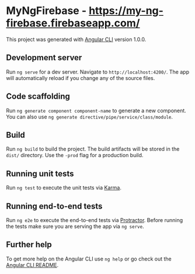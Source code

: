 # MyNgFirebase - https://my-ng-firebase.firebaseapp.com/

This project was generated with [Angular CLI](https://github.com/angular/angular-cli) version 1.0.0.

## Development server

Run `ng serve` for a dev server. Navigate to `http://localhost:4200/`. The app will automatically reload if you change any of the source files.

## Code scaffolding

Run `ng generate component component-name` to generate a new component. You can also use `ng generate directive/pipe/service/class/module`.

## Build

Run `ng build` to build the project. The build artifacts will be stored in the `dist/` directory. Use the `-prod` flag for a production build.

## Running unit tests

Run `ng test` to execute the unit tests via [Karma](https://karma-runner.github.io).

## Running end-to-end tests

Run `ng e2e` to execute the end-to-end tests via [Protractor](http://www.protractortest.org/).
Before running the tests make sure you are serving the app via `ng serve`.

## Further help

To get more help on the Angular CLI use `ng help` or go check out the [Angular CLI README](https://github.com/angular/angular-cli/blob/master/README.md).

<!--
##npm install --save toastr

##"../node_modules/toastr/build/toastr.min.css",
##"../node_modules/toastr/build/toastr.min.js"

##import * as toastr from 'toastr'
##toastr.error('toast working');

## OR

##npm install --save toastr
##npm install --save @types/toastr

##"../node_modules/toastr/build/toastr.min.css",
##"../node_modules/toastr/build/toastr.min.js"

##// in src/typings.d.ts
##declare module 'toastr';

##import * as toastr from 'toastr';
-->